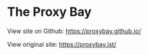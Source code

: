 # The Proxy Bay

View site on Github: https://proxybay.github.io/

View original site: https://proxybay.ist/

